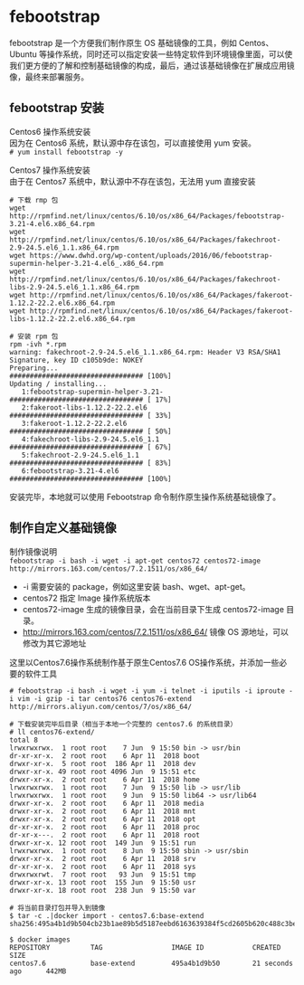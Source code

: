 febootstrap
===
febootstrap 是一个方便我们制作原生 OS 基础镜像的工具，例如 Centos、Ubuntu 等操作系统，同时还可以指定安装一些特定软件到环境镜像里面，可以使我们更方便的了解和控制基础镜像的构成，最后，通过该基础镜像在扩展成应用镜像，最终来部署服务。  

febootstrap 安装  
---

Centos6 操作系统安装  
因为在 Centos6 系统，默认源中存在该包，可以直接使用 yum 安装。  
``` # yum install febootstrap -y ```  

Centos7 操作系统安装  
由于在 Centos7 系统中，默认源中不存在该包，无法用 yum 直接安装  
```
# 下载 rmp 包
wget http://rpmfind.net/linux/centos/6.10/os/x86_64/Packages/febootstrap-3.21-4.el6.x86_64.rpm
wget http://rpmfind.net/linux/centos/6.10/os/x86_64/Packages/fakechroot-2.9-24.5.el6_1.1.x86_64.rpm
wget https://www.dwhd.org/wp-content/uploads/2016/06/febootstrap-supermin-helper-3.21-4.el6_.x86_64.rpm
wget http://rpmfind.net/linux/centos/6.10/os/x86_64/Packages/fakechroot-libs-2.9-24.5.el6_1.1.x86_64.rpm
wget http://rpmfind.net/linux/centos/6.10/os/x86_64/Packages/fakeroot-1.12.2-22.2.el6.x86_64.rpm
wget http://rpmfind.net/linux/centos/6.10/os/x86_64/Packages/fakeroot-libs-1.12.2-22.2.el6.x86_64.rpm

# 安装 rpm 包
rpm -ivh *.rpm
warning: fakechroot-2.9-24.5.el6_1.1.x86_64.rpm: Header V3 RSA/SHA1 Signature, key ID c105b9de: NOKEY
Preparing...                          ################################# [100%]
Updating / installing...
   1:febootstrap-supermin-helper-3.21-################################# [ 17%]
   2:fakeroot-libs-1.12.2-22.2.el6    ################################# [ 33%]
   3:fakeroot-1.12.2-22.2.el6         ################################# [ 50%]
   4:fakechroot-libs-2.9-24.5.el6_1.1 ################################# [ 67%]
   5:fakechroot-2.9-24.5.el6_1.1      ################################# [ 83%]
   6:febootstrap-3.21-4.el6           ################################# [100%]
```  
安装完毕，本地就可以使用 Febootstrap 命令制作原生操作系统基础镜像了。  

制作自定义基础镜像  
---

制作镜像说明  
``` febootstrap -i bash -i wget -i apt-get centos72 centos72-image http://mirrors.163.com/centos/7.2.1511/os/x86_64/ ```  
- -i 需要安装的 package，例如这里安装 bash、wget、apt-get。  
- centos72 指定 Image 操作系统版本  
- centos72-image 生成的镜像目录，会在当前目录下生成 centos72-image 目录。  
- http://mirrors.163.com/centos/7.2.1511/os/x86_64/ 镜像 OS 源地址，可以修改为其它源地址  

这里以Centos7.6操作系统制作基于原生Centos7.6 OS操作系统，并添加一些必要的软件工具  
```
# febootstrap -i bash -i wget -i yum -i telnet -i iputils -i iproute -i vim -i gzip -i tar centos76 centos76-extend http://mirrors.aliyun.com/centos/7/os/x86_64/

# 下载安装完毕后目录（相当于本地一个完整的 centos7.6 的系统目录）
# ll centos76-extend/
total 8
lrwxrwxrwx.  1 root root    7 Jun  9 15:50 bin -> usr/bin
dr-xr-xr-x.  2 root root    6 Apr 11  2018 boot
drwxr-xr-x.  5 root root  186 Apr 11  2018 dev
drwxr-xr-x. 49 root root 4096 Jun  9 15:51 etc
drwxr-xr-x.  2 root root    6 Apr 11  2018 home
lrwxrwxrwx.  1 root root    7 Jun  9 15:50 lib -> usr/lib
lrwxrwxrwx.  1 root root    9 Jun  9 15:50 lib64 -> usr/lib64
drwxr-xr-x.  2 root root    6 Apr 11  2018 media
drwxr-xr-x.  2 root root    6 Apr 11  2018 mnt
drwxr-xr-x.  2 root root    6 Apr 11  2018 opt
dr-xr-xr-x.  2 root root    6 Apr 11  2018 proc
dr-xr-x---.  2 root root    6 Apr 11  2018 root
drwxr-xr-x. 12 root root  149 Jun  9 15:51 run
lrwxrwxrwx.  1 root root    8 Jun  9 15:50 sbin -> usr/sbin
drwxr-xr-x.  2 root root    6 Apr 11  2018 srv
dr-xr-xr-x.  2 root root    6 Apr 11  2018 sys
drwxrwxrwt.  7 root root   93 Jun  9 15:51 tmp
drwxr-xr-x. 13 root root  155 Jun  9 15:50 usr
drwxr-xr-x. 18 root root  238 Jun  9 15:50 var

# 将当前目录打包并导入到镜像
$ tar -c .|docker import - centos7.6:base-extend
sha256:495a4b1d9b504cb23b1ae89b5d5187eebd6163639384f5cd2605b620c488c3be

$ docker images
REPOSITORY          TAG                 IMAGE ID            CREATED             SIZE
centos7.6           base-extend         495a4b1d9b50        21 seconds ago      442MB
```  
